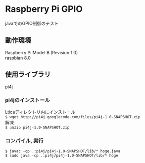 # Raspberry Pi GPIO
javaでのGPIO制御のテスト
## 動作環境
Raspberry Pi Model B (Revision 1.0)  
raspbian 8.0
## 使用ライブラリ
pi4j
### pi4jのインストール
Lticaディレクトリ内にインストール  
`$ wget http://pi4j.googlecode.com/files/pi4j-1.0-SNAPSHOT.zip`  
解凍  
`$ unzip pi4j-1.0-SNAPSHOT.zip`
### コンパイル, 実行
`$ javac -cp .:pi4j/pi4j-1.0-SNAPSHOT/lib/* hoge.java`  
`$ sudo java -cp .:pi4j/pi4j-1.0-SNAPSHOT/lib/* hoge`
